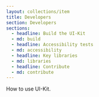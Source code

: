 ```yaml
---
layout: collections/item
title: Developers
section: Developers
sections:
  - headline: Build the UI-Kit
  - md: build
  - headline: Accessibility tests
  - md: accessibility
  - headline: Key libraries
  - md: libraries
  - headline: Contribute
  - md: contribute
---
```


<p class="abstract">How to use UI-Kit.</p>

